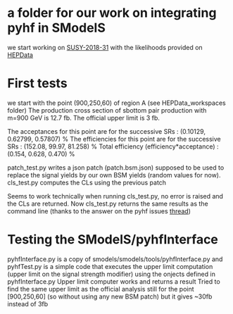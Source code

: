 # a folder for our work on integrating pyhf in SModelS

we start working on [SUSY-2018-31](https://atlas.web.cern.ch/Atlas/GROUPS/PHYSICS/PAPERS/SUSY-2018-31/) with the likelihoods provided on [HEPData](https://www.hepdata.net/record/ins1748602?version=1)

# First tests
we start with the point (900,250,60) of region A (see HEPData_workspaces folder)
The production cross section of sbottom pair production with m=900 GeV is 12.7 fb. 
The official upper limit is 3 fb.

The acceptances for this point are for the successive SRs : (0.10129, 0.62799, 0.57807) %
The efficiencies for this point are for the successive SRs : (152.08, 99.97, 81.258) %
Total efficiency (efficiency\*acceptance) : (0.154, 0.628, 0.470) %

patch\_test.py writes a json patch (patch.bsm.json) supposed to be used to replace the signal yields by our own BSM yields (random values for now).
cls\_test.py computes the CLs using the previous patch

Seems to work technically when running cls_test.py, no error is raised and the CLs are returned.
Now cls_test.py returns the same results as the command line (thanks to the answer on the pyhf issues [thread](https://github.com/scikit-hep/pyhf/issues/620))

# Testing the SModelS/pyhfInterface
pyhfInterface.py is a copy of smodels/smodels/tools/pyhfInterface.py and pyhfTest.py is a simple code that executes the upper limit computation (upper limit on the signal strength modifier) using the onjects defined in pyhfInterface.py
Upper limit computer works and returns a result
Tried to find the same upper limit as the official analysis still for the point [900,250,60] (so without using any new BSM patch) but it gives ~30fb instead of 3fb 
